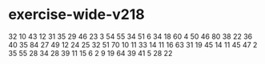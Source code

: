 # exercise-wide-v218
32
10
43
12
31
35
29
46
23
3
54
55
34
51
6
34
18
60
4
50
46
80
38
22
36
40
35
84
27
49
12
24
25
32
51
70
10
11
33
14
11
16
63
31
19
45
14
11
45
47
2
35
55
28
34
28
39
11
15
6
2
9
19
64
39
41
5
28
22
